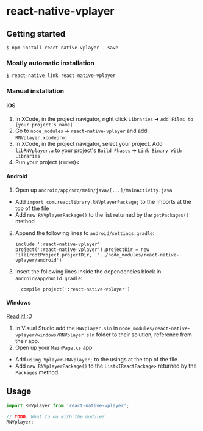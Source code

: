 
# react-native-vplayer

## Getting started

`$ npm install react-native-vplayer --save`

### Mostly automatic installation

`$ react-native link react-native-vplayer`

### Manual installation


#### iOS

1. In XCode, in the project navigator, right click `Libraries` ➜ `Add Files to [your project's name]`
2. Go to `node_modules` ➜ `react-native-vplayer` and add `RNVplayer.xcodeproj`
3. In XCode, in the project navigator, select your project. Add `libRNVplayer.a` to your project's `Build Phases` ➜ `Link Binary With Libraries`
4. Run your project (`Cmd+R`)<

#### Android

1. Open up `android/app/src/main/java/[...]/MainActivity.java`
  - Add `import com.reactlibrary.RNVplayerPackage;` to the imports at the top of the file
  - Add `new RNVplayerPackage()` to the list returned by the `getPackages()` method
2. Append the following lines to `android/settings.gradle`:
  	```
  	include ':react-native-vplayer'
  	project(':react-native-vplayer').projectDir = new File(rootProject.projectDir, 	'../node_modules/react-native-vplayer/android')
  	```
3. Insert the following lines inside the dependencies block in `android/app/build.gradle`:
  	```
      compile project(':react-native-vplayer')
  	```

#### Windows
[Read it! :D](https://github.com/ReactWindows/react-native)

1. In Visual Studio add the `RNVplayer.sln` in `node_modules/react-native-vplayer/windows/RNVplayer.sln` folder to their solution, reference from their app.
2. Open up your `MainPage.cs` app
  - Add `using Vplayer.RNVplayer;` to the usings at the top of the file
  - Add `new RNVplayerPackage()` to the `List<IReactPackage>` returned by the `Packages` method


## Usage
```javascript
import RNVplayer from 'react-native-vplayer';

// TODO: What to do with the module?
RNVplayer;
```
  